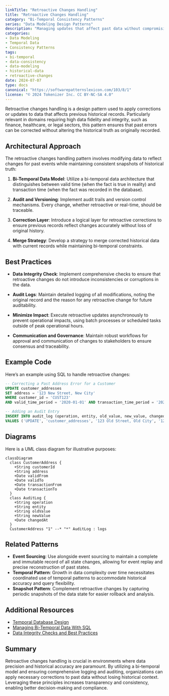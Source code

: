 ```yaml
---
linkTitle: "Retroactive Changes Handling"
title: "Retroactive Changes Handling"
category: "Bi-Temporal Consistency Patterns"
series: "Data Modeling Design Patterns"
description: "Managing updates that affect past data without compromising historical validity, ensuring that corrections are applied consistently over valid and transaction times."
categories:
- Data Modeling
- Temporal Data
- Consistency Patterns
tags:
- bi-temporal
- data-consistency
- data-modeling
- historical-data
- retroactive-changes
date: 2024-07-07
type: docs
canonical: "https://softwarepatternslexicon.com/103/8/1"
license: "© 2024 Tokenizer Inc. CC BY-NC-SA 4.0"
---
```



Retroactive changes handling is a design pattern used to apply corrections or updates to data that affects previous historical records. Particularly relevant in domains requiring high data fidelity and integrity, such as finance, healthcare, or legal sectors, this pattern ensures that past errors can be corrected without altering the historical truth as originally recorded.

## Architectural Approach

The retroactive changes handling pattern involves modifying data to reflect changes for past events while maintaining consistent snapshots of historical truth:

1. **Bi-Temporal Data Model**: Utilize a bi-temporal data architecture that distinguishes between valid time (when the fact is true in reality) and transaction time (when the fact was recorded in the database).

2. **Audit and Versioning**: Implement audit trails and version control mechanisms. Every change, whether retroactive or real-time, should be traceable.

3. **Correction Layer**: Introduce a logical layer for retroactive corrections to ensure previous records reflect changes accurately without loss of original history.

4. **Merge Strategy**: Develop a strategy to merge corrected historical data with current records while maintaining bi-temporal constraints.

## Best Practices

- **Data Integrity Check**: Implement comprehensive checks to ensure that retroactive changes do not introduce inconsistencies or corruptions in the data.
  
- **Audit Logs**: Maintain detailed logging of all modifications, noting the original record and the reason for any retroactive change for future auditability.

- **Minimize Impact**: Execute retroactive updates asynchronously to prevent operational impacts, using batch processes or scheduled tasks outside of peak operational hours.

- **Communication and Governance**: Maintain robust workflows for approval and communication of changes to stakeholders to ensure consensus and traceability.

## Example Code

Here’s an example using SQL to handle retroactive changes:

```sql
-- Correcting a Past Address Error for a Customer
UPDATE customer_addresses
SET address = '123 New Street, New City'
WHERE customer_id = 'CUST123'
AND valid_time_period = '2020-01-01' AND transaction_time_period = '2020-01-05';

-- Adding an Audit Entry
INSERT INTO audit_log (operation, entity, old_value, new_value, changed_at)
VALUES ('UPDATE', 'customer_addresses', '123 Old Street, Old City', '123 New Street, New City', CURRENT_TIMESTAMP);
```

## Diagrams

Here is a UML class diagram for illustrative purposes:

```mermaid
classDiagram
  class CustomerAddress {
    +String customerId
    +String address
    +Date validFrom
    +Date validTo
    +Date transactionFrom
    +Date transactionTo
  }
  class AuditLog {
    +String operation
    +String entity
    +String oldValue
    +String newValue
    +Date changedAt
  }
  CustomerAddress "1" --* "*" AuditLog : logs
```

## Related Patterns

- **Event Sourcing**: Use alongside event sourcing to maintain a complete and immutable record of all state changes, allowing for event replay and precise reconstruction of past states.
- **Temporal Pattern**: Growth in data complexity over time necessitates coordinated use of temporal patterns to accommodate historical accuracy and query flexibility.
- **Snapshot Pattern**: Complement retroactive changes by capturing periodic snapshots of the data state for easier rollback and analysis.

## Additional Resources

- [Temporal Database Design](#)
- [Managing Bi-Temporal Data With SQL](#)
- [Data Integrity Checks and Best Practices](#)

## Summary

Retroactive changes handling is crucial in environments where data precision and historical accuracy are paramount. By utilizing a bi-temporal model and ensuring comprehensive logging and auditing, organizations can apply necessary corrections to past data without losing historical context. Leveraging these principles increases transparency and consistency, enabling better decision-making and compliance.
